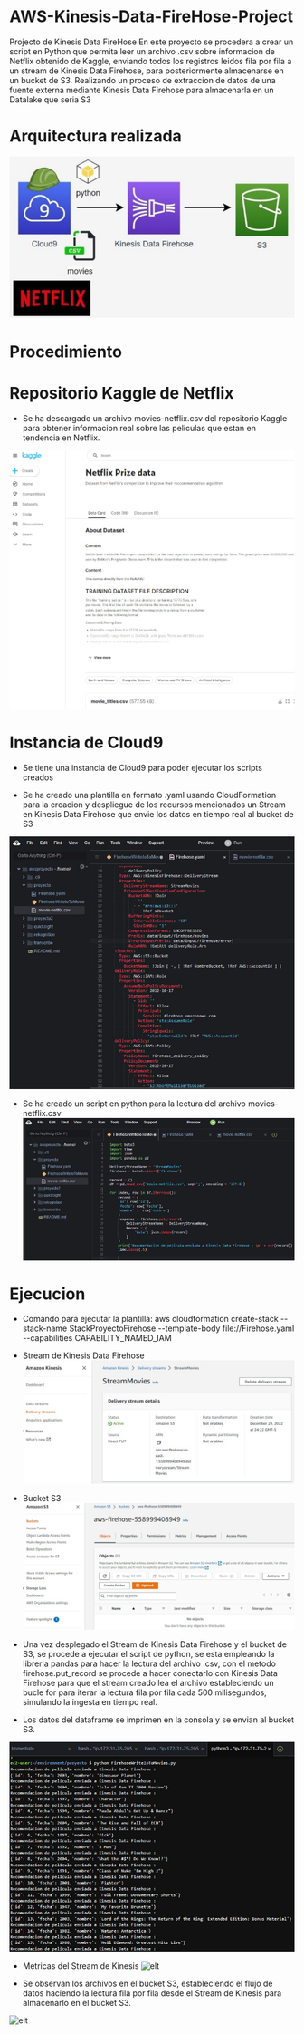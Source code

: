 # AWS-Kinesis-Data-FireHose-Project

Projecto de Kinesis Data FireHose
En este proyecto se procedera a crear un script en Python que permita leer un archivo .csv sobre informacion de Netflix obtenido de Kaggle, enviando todos los registros leidos fila por fila a un stream de Kinesis Data Firehose, para posteriormente almacenarse en un bucket de S3.
Realizando un proceso de extraccion de datos de una fuente externa mediante Kinesis Data Firehose para almacenarla en un Datalake que seria S3


# Arquitectura realizada

![elt](Images/Arquitectura-Kinesis.jpg)


# Procedimiento

# Repositorio Kaggle de Netflix
- Se ha descargado un archivo movies-netflix.csv del repositorio Kaggle para obtener informacion real sobre las peliculas que estan en tendencia en Netflix.

![elt](Images/Kaggle.jpg)


# Instancia de Cloud9
- Se tiene una instancia de Cloud9 para poder ejecutar los scripts creados 

- Se ha creado una plantilla en formato .yaml usando CloudFormation para la creacion y despliegue de los recursos mencionados un Stream en Kinesis Data Firehose que envie los datos en tiempo real al bucket de S3


![elt](Images/yaml.jpg)


- Se ha creado un script en python para la lectura del archivo movies-netflix.csv
![elt](Images/python.jpg)


# Ejecucion
- Comando para ejecutar la plantilla: aws cloudformation create-stack --stack-name StackProyectoFirehose --template-body file://Firehose.yaml --capabilities CAPABILITY_NAMED_IAM

- Stream de Kinesis Data Firehose
![elt](Images/steamkinesis.jpg)


- Bucket S3
![elt](Images/bucket-s3-0.jpg)


- Una vez desplegado el Stream de Kinesis Data Firehose y el bucket de S3, se procede a ejecutar el script de python, se esta empleando la libreria pandas para hacer la lectura del archivo .csv, con el metodo firehose.put_record se procede a hacer conectarlo con Kinesis Data Firehose para que el stream  creado lea el archivo estableciendo un bucle for para iterar la lectura fila por fila cada 500 milisegundos, simulando la ingesta en tiempo real.


- Los datos del dataframe se imprimen en la consola y se envian al bucket S3.


![elt](Images/ejecucion-script.jpg)


- Metricas del Stream de Kinesis
![elt](./arquitectura.jpg)



- Se observan los archivos en el bucket S3, estableciendo el flujo de datos haciendo la lectura fila por fila desde el Stream de Kinesis para almacenarlo en el bucket S3.

![elt](./arquitectura.jpg)





